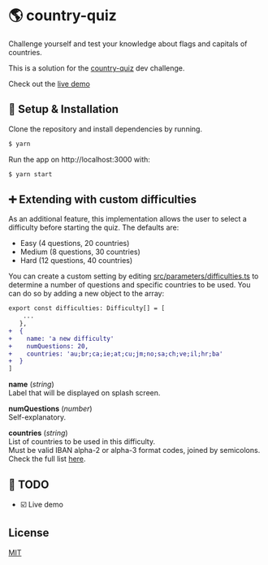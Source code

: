 # :earth_americas:  country-quiz

Challenge yourself and test your knowledge about flags and capitals of countries.

This is a solution for the [country-quiz](https://devchallenges.io/challenges/Bu3G2irnaXmfwQ8sZkw8) dev challenge.

Check out the [live demo](https://country-quiz.andregrossi.com/)

##  :wrench: Setup & Installation
Clone the repository and install dependencies by running.

```sh
$ yarn
```
Run the app on http://localhost:3000 with:
```sh
$ yarn start
```

## :heavy_plus_sign: Extending with custom difficulties

As an additional feature, this implementation allows the user to select a difficulty before starting the quiz. The defaults are:

- Easy (4 questions, 20 countries)
- Medium (8 questions, 30 countries)
- Hard (12 questions, 40 countries)

You can create a custom setting by editing [src/parameters/difficulties.ts](src/parameters/difficulties.ts) to determine a number of questions and specific countries to be used. You can do so by adding a new object to the array:
 
```diff
export const difficulties: Difficulty[] = [ 
    ...
   },
+  {
+    name: 'a new difficulty'
+    numQuestions: 20,
+    countries: 'au;br;ca;ie;at;cu;jm;no;sa;ch;ve;il;hr;ba'
+  }
]
```

**name** (*string*)  
Label that will be displayed on splash screen.

**numQuestions** (*number*)  
Self-explanatory.

**countries** (*string*)  
List of countries to be used in this difficulty.  
Must be valid IBAN alpha-2 or alpha-3 format codes, joined by semicolons.  
Check the full list [here](https://www.iban.com/country-codes).


## :construction:  TODO
- :ballot_box_with_check: Live demo

License
----
[MIT](LICENSE)
